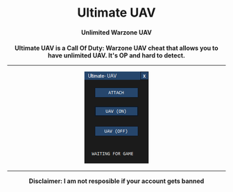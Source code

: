 <h1 align="center">Ultimate UAV</h1>
<h4 align="center">Unlimited Warzone UAV</h4>

<h4 align="center">
Ultimate UAV is a Call Of Duty: Warzone UAV cheat that allows you to have unlimited UAV. It's OP and hard to detect.
  <hr>
<img src="https://raw.githubusercontent.com/Ampdale/WZ-UAV/main/ultimate%20UAV.PNG">
<hr>
Disclaimer: I am not resposible if your account gets banned

</h4>
